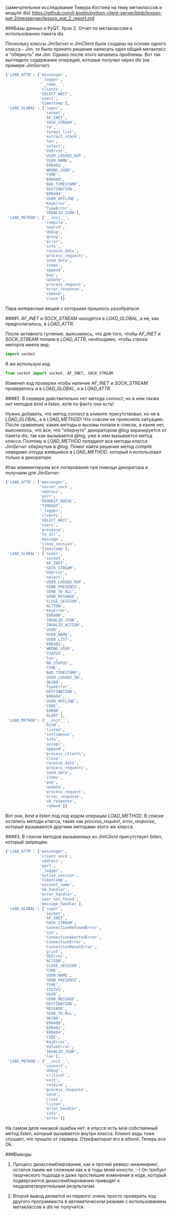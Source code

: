 (замечательное исследование Тимура Костина на тему метаклассов и модуля dis)
https://github.com/t-kostin/python-client-server/blob/lesson-pqt-2/messenger/lesson_pqt_2_report.md

###Базы данных и PyQT. Урок 2. Отчет по метаклассам и использованию пакета dis

Поскольку классы *JimServer* и *JimClient* были созданы на основе одного класса - *Jim*, то было принято решение написать один общий метакласс и "обернуть" им *Jim*. Однако после этого начались проблемы. Вот так выглядело содержание операций, которые получал через *dis* (на примере *JimServer*):
```python
{'LOAD_ATTR': ['messenger',
               '_logger',
               '__name__',
               'clients',
               'SELECT_WAIT',
               'users',
               'timestamp'],
 'LOAD_GLOBAL': ['super',
                 'socket',
                 'AF_INET',
                 'SOCK_STREAM',
                 're',
                 'format_list',
                 'extract_stack',
                 'len',
                 'select',
                 'OSError',
                 'USER_LOGGED_OUT',
                 'USER_NAME',
                 'ERR402',
                 'WRONG_USER',
                 'TIME',
                 'ERR400',
                 'BAD_TIMESTAMP',
                 'DESTINATION',
                 'ERR404',
                 'USER_OFFLINE',
                 'KeyError',
                 'TypeError',
                 'INVALID_JSON'],
 'LOAD_METHOD': ['__init__',
                 'compile',
                 'search',
                 'debug',
                 'group',
                 'error',
                 'info',
                 'receive_data',
                 'process_requests',
                 'send_data',
                 'items',
                 'append',
                 'pop',
                 'update',
                 'process_request',
                 'error_response',
                 'remove',
                 'close']}
```

Пара интересных вещей с которыми пришлось разобраться:

####1. *AF_INET* и *SOCK_STREAM* находятся в *LOAD_GLOBAL*, а не, как предполагалось, в *LOAD_ATTR*.

После активного гугления, выяснилось, что для того, чтобы *AF_INET* и *SOCK_STREAM* попали в *LOAD_ATTR*, необходимо, чтобы строка импорта имела вид:
    
```python
import socket
```
Я же использую код
```python
from socket import socket, AF_INET, SOCK_STREAM
```
Изменил код проверки чтобы наличие *AF_INET* и *SOCK_STREAM* проверялось и в *LOAD_GLOBAL*, и в *LOAD_ATTR*.

####2. В сервере действительно нет метода *connect*, но в нем также нет методов *bind* и *listen*, хотя по факту они есть!

Нужно добавить, что метод *connect* в клиенте присутствовал, но не в *LOAD_GLOBAL*, а в *LOAD_METHOD*! Что совсем не проясняло ситуацию. После сравнения, какие методы и вызовы попали в список, а какие нет, выяснилось, что все, что "обернуто" декоратором *@log* экранируется от пакета *dis*, так как вызывается *@log*, уже в нем вызывается метод класса. Поэтому в *LOAD_METHOD* попадают все методы класса *JimServer* обернутые в *@log*. Помог найти решение метод *compile* неведомо откуда взявшийся в *LOAD_METHOD*, который я использовал только в декораторе.

Итак комментируем все логирования при помощи декоратора и получаем для *JimServer:*
```python
{'LOAD_ATTR': ['messenger',
               'server_sock',
               'address',
               'port',
               'REQUEST_QUEUE',
               'TIMEOUT',
               '_logger',
               'clients',
               'SELECT_WAIT',
               'users',
               'presence',
               'to_all',
               'message',
               'close_session',
               'timestamp'],
 'LOAD_GLOBAL': ['super',
                 'socket',
                 'AF_INET',
                 'SOCK_STREAM',
                 'OSError',
                 'select',
                 'USER_LOGGED_OUT',
                 'SEND_PRESENCE',
                 'SEND_TO_ALL',
                 'SEND_MESSAGE',
                 'CLOSE_SESSION',
                 'ACTION',
                 'KeyError',
                 'ERR400',
                 'INVALID_JSON',
                 'INVALID_ACTION',
                 'USER',
                 'USER_NAME',
                 'USER_LIST',
                 'ERR402',
                 'WRONG_USER',
                 'STATUS',
                 'len',
                 'NO_STATUS',
                 'TIME',
                 'BAD_TIMESTAMP',
                 'USER_LOGGED_IN',
                 'OK200',
                 'TypeError',
                 'DESTINATION',
                 'ERR404',
                 'USER_OFFLINE',
                 'CODE',
                 'ERROR',
                 'ALERT'],
 'LOAD_METHOD': ['__init__',
                 'bind',
                 'listen',
                 'settimeout',
                 'info',
                 'accept',
                 'append',
                 'process_clients',
                 'close',
                 'receive_data',
                 'process_requests',
                 'send_data',
                 'items',
                 'pop',
                 'update',
                 'process_request',
                 'error_response',
                 'ok_response',
                 'remove']}

``` 
Вот они, *bind* и *listen* под под кодом операции *LOAD_METHOD*. В списке остались методы класса, такие как *process_request*, *error_response*, которые вызываются другими методами этого же класса.

####3. В списке методов вызываемых из *JimClient* присутствует *listen*, который запрещен:
```python
{'LOAD_ATTR': ['messenger',
               'client_sock',
               'address',
               'port',
               '_logger',
               'active_session',
               'timestamp',
               'account_name',
               'ok_handler',
               'error_handler',
               'user_not_found',
               'message_handler'],
 'LOAD_GLOBAL': ['super',
                 'socket',
                 'AF_INET',
                 'SOCK_STREAM',
                 'ConnectionRefusedError',
                 'sys',
                 'ConnectionAbortedError',
                 'ConnectionError',
                 'ConnectionResetError',
                 'print',
                 'OSError',
                 'ACTION',
                 'CLOSE_SESSION',
                 'TIME',
                 'USER_NAME',
                 'SEND_PRESENCE',
                 'TYPE',
                 'STATUS',
                 'USER',
                 'SEND_MESSAGE',
                 'DESTINATION',
                 'MESSAGE',
                 'SEND_TO_ALL',
                 'OK200',
                 'ERR400',
                 'ERR402',
                 'ERR404',
                 'CODE',
                 'KeyError',
                 'ValueError',
                 'INVALID_JSON',
                 'len'],
 'LOAD_METHOD': ['__init__',
                 'connect',
                 'debug',
                 'critical',
                 'exit',
                 'receive',
                 'process_response',
                 'send',
                 'close',
                 'listen',
                 'error_handler',
                 'info',
                 'error']}
```
На самом деле никакой ошибки нет: в классе есть мой собственный метод *listen*, который вызывается внутри класса. Клиент ведь тоже слушает, что пришло от сервера. Отрефакторил его в *attend*. Теперь все Ok.

###Выводы

1. Процесс дизассемблирования, как и прочий реверс-инжиниринг, остался таким же сложным как и в годы моей юности. :-) Он требует творческого подхода и даже простейшие изменения в коде, который подвергаются дизассемблированию приводят к неудовлетворительным результатам.

2. Второй вывод делается из первого: очень просто проверить код другого программиста в автоматическом режиме с использованием метаклассов и *dis* не получится.
